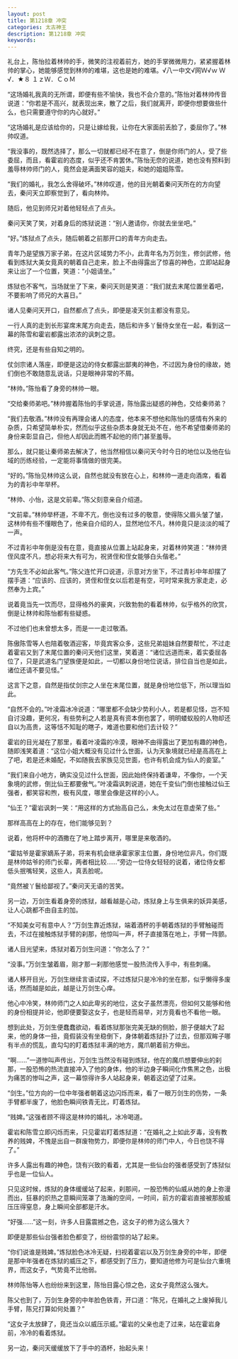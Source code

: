 ```yaml
---
layout: post
title: 第1218章 冲突
categories: 太古神王
description: 第1218章 冲突
keywords:
---
```


礼台上，陈怡拉着林帅的手，微笑的注视着前方，她的手掌微微用力，紧紧握着林帅的掌心，她能够感觉到林帅的难堪，这也是她的难堪。√八一中文√网Ｗ√ｗ Ｗ√．★８ １ｚＷ．ＣｏＭ

“这场婚礼我真的无所谓，即便有些不愉快，我也不会介意的。”陈怡对着林帅传音说道：“你若是不高兴，就表现出来，散了之后，我们就离开，即便你想要做些什么，也只需要遵守你的内心就好。”

“这场婚礼是应该给你的，只是让嫁给我，让你在大家面前丢脸了，委屈你了。”林帅叹道。

“我没事的，既然选择了，那么一切就都已经不在意了，倒是你师门的人，受了些委屈，而且，看霍岩的态度，似乎还不肯罢休。”陈怡无奈的说道，她也没有预料到羞辱林帅师门的人，竟然会是满面笑容的姐夫，和她的姐姐陈雪。

“我们的婚礼，我怎么舍得破坏。”林帅叹道，他的目光朝着秦问天所在的方向望去，秦问天立即察觉到了，看向林帅。

随后，他见到师兄对着他轻轻点了点头。

秦问天笑了笑，对着身后的炼狱说道：“别人邀请你，你就去坐坐吧。”

“好。”炼狱点了点头，随后朝着之前那开口的青年方向走去。

青年乃是望族万家子弟，在这片区域势力不小，此青年名为万剑生，修剑武修，他看到炼狱大美女竟真的朝着自己走来，脸上不由得露出了惊喜的神色，立即站起身来让出了一个位置，笑道：“小姐请坐。”

炼狱也不客气，当场就坐了下来，秦问天则是笑道：“我们就去末尾位置坐着吧，不要影响了师兄的大喜日。”

诸人见秦问天开口，自然都点了点头，即便是凌天剑主都没有意见。

一行人真的走到长形宴席末尾方向走去，随后和许多丫鬟侍女坐在一起，看到这一幕的陈雪和霍岩都露出浓浓的讽刺之意。

终究，还是有些自知之明的。

仗剑宗诸人落座，即便是这边的侍女都露出鄙夷的神色，不过因为身份的缘故，她们倒也不敢随意乱说话，只是眼神非常的不屑。

“林帅。”陈怡看了身旁的林帅一眼。

“交给秦师弟吧。”林帅握着陈怡的手掌说道，陈怡露出疑惑的神色，交给秦师弟？

“我们去敬酒。”林帅没有再理会诸人的态度，他本来不想他和陈怡的感情有外来的杂质，只希望简单朴实，然而似乎这些杂质本身就无处不在，他不希望借秦师弟的身份来彰显自己，但他人却因此而瞧不起他的师门甚至羞辱。

那么，就只能让秦师弟去解决了，他当然相信以秦问天今时今日的地位以及他在仙域的历练经验，一定能将事情做的很完美。

“好的。”陈怡见林帅这么说，自然也就没有放在心上，和林帅一道走向酒席，看着为的青衫中年举杯。

“林帅、小怡，这是文前辈。”陈父刻意亲自介绍道。

“文前辈。”林帅举杯道，不卑不亢，倒也没有过多的敬意，使得陈父眉头皱了皱，这林帅有些不懂眼色了，他亲自介绍的人，显然地位不凡，林帅竟只是淡淡的喊了一声。

不过青衫中年倒是没有在意，竟直接从位置上站起身来，对着林帅笑道：“林帅贤侄风度不凡，想必将来大有可为，祝贤侄和侄女能够白头偕老。”

“方先生不必如此客气。”陈父连忙开口说道，示意对方坐下，不过青衫中年却摆了摆手道：“应该的、应该的，贤侄和侄女以后若是有空，可时常来我方家走走，必然奉为上宾。”

说着竟当先一饮而尽，显得格外的豪爽，兴致勃勃的看着林帅，似乎格外的欣赏，倒是让林帅和陈怡都有些疑惑。

不过他们也未曾想太多，而是一一走过敬酒。

陈傲陈雪等人也陪着敬酒迎客，毕竟宾客众多，这些兄弟姐妹自然要帮忙，不过走着霍岩又到了末尾位置的秦问天他们这里，笑着道：“诸位远道而来，着实委屈各位了，只是武道名门望族便是如此，一切都以身份地位说话，排位自当也是如此，诸位还请不要见怪。”

这言下之意，自然是指仗剑宗之人坐在末尾位置，就是身份地位低下，所以理当如此。

“自然不会的。”叶凌霜冰冷说道：“哪里都不会缺少势利小人，若是都见怪，岂不知自讨没趣，更何况，有些势利之人若是真有资本倒也罢了，明明蝼蚁般的人物却还自以为高贵，这等恬不知耻的瞎子，难道也要和他们去计较？”

霍岩的目光凝在了那里，看着叶凌霜的冷漠，眼神不由得露出了更加有趣的神色，随即浅笑着道：“这位小姐大概没有见过什么世面，认为天象境就已经是高高在上了吧，若是还未婚配，不如随我去家族见见世面，也许有机会成为仙人的妾室。”

“我们来自小地方，确实没见过什么世面，因此始终保持着谦卑，不像你，一个天象境的武修，倒比仙王都要傲气。”叶凌霜讽刺说道，她在千变仙门倒也接触过仙王强者，都笑容和煦，极有风度，哪里会像是这样的小人。

“仙王？”霍岩讽刺一笑：“用这样的方式抬高自己么，未免太过在意虚荣了些。”

那样高高在上的存在，他们能够见到？

说着，他将杯中的酒撒在了地上踏步离开，哪里是来敬酒的。

“霍姑爷是霍家嫡系子弟，将来有机会继承霍家家主位置，身份地位非凡，你们既是林帅姑爷的师门长辈，两者相比较……”旁边一位侍女轻轻的说着，诸位侍女都低头抿嘴轻笑，这些人，真丢脸呢。

“竟然被丫鬟给鄙视了。”秦问天无语的苦笑。

另一边，万剑生看着身旁的炼狱，越看越是心动，炼狱身上与生俱来的妖异美感，让人心跳都不由自主的加。

“不知美女可有意中人？”万剑生靠近炼狱，端着酒杯的手朝着炼狱的手臂触碰而去，不过在接触炼狱手臂的刹那，他惊叫一声，杯子直接落在地上，手臂一阵颤。

诸人目光望来，炼狱对着万剑生问道：“你怎么了？”

“没事。”万剑生皱着眉，刚才那一刹那他感觉一股热流传入手中，有些刺痛。

诸人移开目光，万剑生继续言语试探，不过炼狱只是冷冷的坐在那，似乎懒得多废话，然而越是如此，越是让万剑生心痒。

他心中冷笑，林帅师门之人如此卑劣的地位，这女子虽然漂亮，但如何又能够和他的身份相提并论，他即便要娶这女子，也是轻而易举，对方竟看也不看他一眼。

想到此处，万剑生便蠢蠢欲动，看着炼狱那张完美无缺的侧脸，胆子便越大了起来，他的身体一扭，竟假装没有坐稳倒下，身体朝着炼狱扑了过去，但那双眸子哪有半点的慌乱，直勾勾的盯着炼狱丰满的地方，魔爪朝着前方伸出。

“啊……”一道惨叫声传出，万剑生当然没有碰到炼狱，他在的魔爪想要伸出的刹那，一股恐怖的热流直接冲入了他的身体，他的半边身子瞬间化作焦黑之色，出极为痛苦的惨叫之声，这一幕惊得许多人站起身来，朝着这边望了过来。

“剑生。”位方向的一位中年强者朝着这边闪烁而来，看了一眼万剑生的伤势，一条手臂都半废了，他脸色瞬间铁青无比，盯着炼狱。

“贱婢。”这强者顾不得这是林帅的婚礼，冰冷喝道。

霍岩和陈雪立即闪烁而来，只见霍岩盯着炼狱道：“在婚礼之上如此歹毒，没有教养的贱婢，不愧是出自一群废物势力，即便你是林帅的师门中人，今日也饶不得了。”

许多人露出有趣的神色，饶有兴致的看着，尤其是一些仙台的强者感受到了炼狱似乎也是一位仙人。

只见这时候，炼狱的身体缓缓站了起来，刹那间，一股恐怖的仙威从她的身上弥漫而出，狂暴的炽热之意瞬间笼罩了浩瀚的空间，一时间，前方的霍岩直接被那股威压压得窒息，身上瞬间全部都是汗水。

“好强……”这一刻，许多人目露震撼之色，这女子的修为这么强大？

即便是那些仙台强者脸色都变了，纷纷震惊的站了起来。

“你们说谁是贱婢。”炼狱脸色冰冷无疑，扫视着霍岩以及万剑生身旁的中年，即便是那中年强者在炼狱的威压之下，都感受到了压力，要知道他修为可是仙台六重境界，而这女子，气势竟不比他弱。

林帅陈怡等人也纷纷来到这里，陈怡目露心惊之色，这女子竟然这么强大。

陈父也到了，万剑生身旁的中年脸色铁青，开口道：“陈兄，在婚礼之上废掉我儿手臂，陈兄打算如何处置？”

“这女子太放肆了，竟还当众以威压示威。”霍岩的父亲也走了过来，站在霍岩身前，冷冷的看着炼狱。

另一边，秦问天缓缓放下了手中的酒杯，抬起头来！
